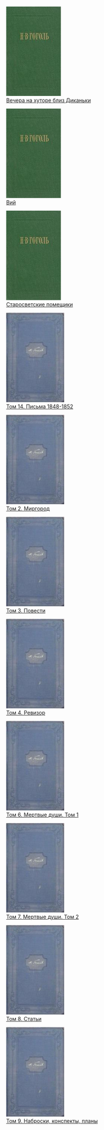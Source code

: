 ![](Вечера%20на%20хуторе%20близ%20Диканьки.jpg)  
[Вечера на хуторе близ Диканьки](Вечера%20на%20хуторе%20близ%20Диканьки.md)

![](Вий.jpg)  
[Вий](Вий.md)

![](Старосветские%20помещики.jpg)  
[Старосветские помещики](Старосветские%20помещики.md)

![](Том%2014.%20Письма%201848-1852.jpg)  
[Том 14. Письма 1848-1852](Том%2014.%20Письма%201848-1852.md)

![](Том%202.%20Миргород.jpg)  
[Том 2. Миргород](Том%202.%20Миргород.md)

![](Том%203.%20Повести.jpg)  
[Том 3. Повести](Том%203.%20Повести.md)

![](Том%204.%20Ревизор.jpg)  
[Том 4. Ревизор](Том%204.%20Ревизор.md)

![](Том%206.%20Мертвые%20души.%20Том%201.jpg)  
[Том 6. Мертвые души. Том 1](Том%206.%20Мертвые%20души.%20Том%201.md)

![](Том%207.%20Мертвые%20души.%20Том%202.jpg)  
[Том 7. Мертвые души. Том 2](Том%207.%20Мертвые%20души.%20Том%202.md)

![](Том%208.%20Статьи.jpg)  
[Том 8. Статьи](Том%208.%20Статьи.md)

![](Том%209.%20Наброски,%20конспекты,%20планы.jpg)  
[Том 9. Наброски, конспекты, планы](Том%209.%20Наброски,%20конспекты,%20планы.md)
